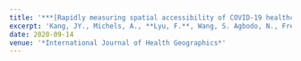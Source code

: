 ```yaml
---
title: '***[Rapidly measuring spatial accessibility of COVID-19 healthcare resources: a case study of Illinois, USA](https://link.springer.com/article/10.1186/s12942-020-00229-x)***'
excerpt: 'Kang, JY., Michels, A., **Lyu, F.**, Wang, S. Agbodo, N., Freeman, V., Wang, S. (2020). Rapidly measuring spatial accessibility of COVID-19 healthcare resources: a case study of Illinois, USA. *International Journal of Health Geographics* 19, 36 (2020).'
date: 2020-09-14
venue: '*International Journal of Health Geographics*'
---
```

